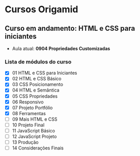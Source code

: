 # Cursos Origamid

## Curso em andamento: HTML e CSS para iniciantes
- Aula atual: **0904 Propriedades Customizadas**

### Lista de módulos do curso
- [x] 01 HTML e CSS para Iniciantes
- [x] 02 HTML e CSS Básico
- [x] 03 CSS Posicionamento
- [x] 04 HTML e Semântica
- [x] 05 CSS Propriedades
- [x] 06 Responsivo
- [x] 07 Projeto Portfólio
- [x] 08 Ferramentas
- [ ] 09 Mais HTML e CSS
- [ ] 10 Projeto Final
- [ ] 11 JavaScript Básico
- [ ] 12 JavaScript Projeto
- [ ] 13 Produção
- [ ] 14 Considerações Finais